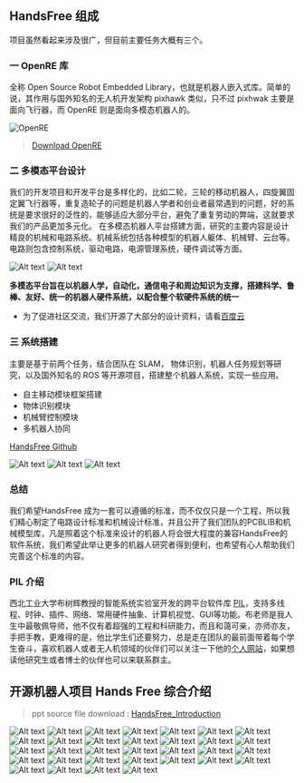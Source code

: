 ## HandsFree 组成
项目虽然看起来涉及很广，但目前主要任务大概有三个。      

### 一 OpenRE 库
全称 Open Source Robot Embedded Library，也就是机器人嵌入式库。简单的说，其作用与国外知名的无人机开发架构 pixhawk 类似，只不过 pixhwak 主要是面向飞行器，而 OpenRE 则是面向多模态机器人的。

![OpenRE](/images/OpenRE/Embedded_Architectural.jpg)

> [Download OpenRE](https://github.com/HANDS-FREE/OpenRE)
       
### 二 多模态平台设计
我们的开发项目和开发平台是多样化的，比如二轮，三轮的移动机器人，四旋翼固定翼飞行器等，重复造轮子的问题是机器人学者和创业者最常遇到的问题，好的系统是要求很好的泛性的，能够适应大部分平台，避免了重复劳动的弊端，这就要求我们的产品更加多元化。	在多模态机器人平台搭建方面，研究的主要内容是设计精良的机械和电路系统。机械系统包括各种模型的机器人躯体、机械臂、云台等。电路则包含控制系统，驱动电路，电源管理系统，硬件调试等方面。

![Alt text](/images/About/HandsFree_Introduction/4.jpg)
![Alt text](/images/About/HandsFree_Introduction/8.jpg)

**多模态平台旨在以机器人学，自动化，通信电子和周边知识为支撑，搭建科学、鲁棒、友好、统一的机器人硬件系统，以配合整个软硬件系统的统一**
- 为了促进社区交流，我们开源了大部分的设计资料，请看[百度云](https://pan.baidu.com/s/1nuSvs7Z#list/path=%2FHANDSFREE%2FHands_Free_Release%2F2_Hardware&parentPath=%2FHANDSFREE)
         
### 三 系统搭建
主要是基于前两个任务，结合团队在 SLAM， 物体识别，机器人任务规划等研究，以及国外知名的 ROS 等开源项目，搭建整个机器人系统，实现一些应用。
- 自主移动模块框架搭建
- 物体识别模块
- 机械臂控制模块
- 多机器人协同

[HandsFree Github](https://github.com/HANDS-FREE/handsfree)     

![Alt text](/images/About/HandsFree_Introduction/14.jpg)
![Alt text](/images/About/HandsFree_Introduction/15.jpg)
![Alt text](/images/About/HandsFree_Introduction/16.jpg)

### 总结
我们希望HandsFree 成为一套可以遵循的标准，而不仅仅只是一个工程，所以我们精心制定了电路设计标准和机械设计标准，并且公开了我们团队的PCBLIB和机械模型库，凡是照着这个标准来设计的机器人将会很大程度的兼容HandsFree的软件系统，我们希望此举让更多的机器人研究者得到便利，也希望有心人帮助我们完善这个标准的内容。

### PIL 介绍
西北工业大学布树辉教授的智能系统实验室开发的跨平台软件库 [PIL](https://github.com/HANDS-FREE/PIL )，支持多线程、时钟、插件、网络、常用硬件抽象、计算机视觉、GUI等功能。布老师是我人生中最敬佩导师，他不仅有着超强的工程和科研能力，而且和蔼可亲，亦师亦友，手把手教，更难得的是，他比学生们还要努力，总是走在团队的最前面带着每个学生奋斗，喜欢机器人或者无人机领域的伙伴们可以关注一下他的[个人网站](http://www.adv-ci.com/blog/)，如果想读他研究生或者博士的伙伴也可以来联系群主。   


## 开源机器人项目 Hands Free 综合介绍

> ppt source file download :   [HandsFree_Introduction](https://pan.baidu.com/s/1nuSvs7Z#list/path=%2FHANDSFREE%2FHands_Free_Release%2F0_Documentation%2Fdocumentation&parentPath=%2FHANDSFREE)     

![Alt text](/images/About/HandsFree_Introduction/1.jpg)
![Alt text](/images/About/HandsFree_Introduction/2.jpg)
![Alt text](/images/About/HandsFree_Introduction/3.jpg)
![Alt text](/images/About/HandsFree_Introduction/4.jpg)
![Alt text](/images/About/HandsFree_Introduction/5.jpg)
![Alt text](/images/About/HandsFree_Introduction/6.jpg)
![Alt text](/images/About/HandsFree_Introduction/7.jpg)
![Alt text](/images/About/HandsFree_Introduction/8.jpg)
![Alt text](/images/About/HandsFree_Introduction/9.jpg)
![Alt text](/images/About/HandsFree_Introduction/10.jpg)
![Alt text](/images/About/HandsFree_Introduction/11.jpg)
![Alt text](/images/About/HandsFree_Introduction/12.jpg)
![Alt text](/images/About/HandsFree_Introduction/13.jpg)
![Alt text](/images/About/HandsFree_Introduction/14.jpg)
![Alt text](/images/About/HandsFree_Introduction/15.jpg)
![Alt text](/images/About/HandsFree_Introduction/16.jpg)
![Alt text](/images/About/HandsFree_Introduction/17.jpg)
![Alt text](/images/About/HandsFree_Introduction/18.jpg)
![Alt text](/images/About/HandsFree_Introduction/19.jpg)
![Alt text](/images/About/HandsFree_Introduction/20.jpg)
![Alt text](/images/About/HandsFree_Introduction/21.jpg)
![Alt text](/images/About/HandsFree_Introduction/22.jpg)
![Alt text](/images/About/HandsFree_Introduction/23.jpg)
![Alt text](/images/About/HandsFree_Introduction/24.jpg)
![Alt text](/images/About/HandsFree_Introduction/25.jpg)
![Alt text](/images/About/HandsFree_Introduction/26.jpg)
![Alt text](/images/About/HandsFree_Introduction/27.jpg)
![Alt text](/images/About/HandsFree_Introduction/28.jpg)
![Alt text](/images/About/HandsFree_Introduction/29.jpg)
![Alt text](/images/About/HandsFree_Introduction/30.jpg)
![Alt text](/images/About/HandsFree_Introduction/31.jpg)
![Alt text](/images/About/HandsFree_Introduction/32.jpg)


